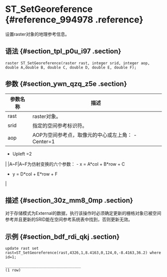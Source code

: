 # ST\_SetGeoreference {#reference_994978 .reference}

设置raster对象的地理参考信息。

## 语法 {#section_tpl_p0u_i97 .section}

``` {#codeblock_mwv_y4g_jdg}
raster ST_SetGeoreference(raster rast, integer srid, integer aop, double A,double B, double C, double D, double E, double F);
```

## 参数 {#section_ywn_qzq_z5e .section}

|参数名称|描述|
|----|--|
|rast|raster对象。|
|srid|指定的空间参考标识符。|
|aop|AOP为空间参考点，取像元的中心或左上⻆： -   Center=1
-   Upleft =2

 |
|A~F|A~F为仿射变换的六个参数： -   x = A\*col + B\*row + C
-   y = D\*col + E\*row + F

 |

## 描述 {#section_30z_mm8_0mp .section}

对于存储模式为External的数据，执行该操作时必须确定更新的栅格对象已被空间参考并且更新的SRID能在空间参考系统表中找到，否则更新无效。

## 示例 {#section_bdf_rdi_qkj .section}

``` {#codeblock_zju_eaf_eqn}
update rast set rast=ST_SetGeoreference(rast,4326,1,8.4163,0,124,0,-8.4163,36.2) where id=1;

__________________________________
(1 row)
```


